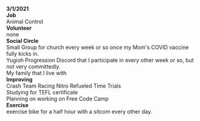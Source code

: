 **3/1/2021**  
**Job**  
  Animal Control  
**Volunteer**  
  none  
**Social Circle**  
  Small Group for church every week or so once my Mom's COVID vaccine fully kicks in.  
  Yugioh Progression Discord that I participate in every other week or so, but not very committedly.  
  My family that I live with  
**Improving**  
  Crash Team Racing Nitro Refueled Time Trials  
  Studying for TEFL certificate  
  Planning on working on Free Code Camp  
**Exercise**  
  exercise bike for a half hour with a sitcom every other day.  
  
